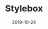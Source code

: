 ---
type: project
date: 2019-10-24
title: Stylebox
description: Handcrafted free to use collection of all my Mapbox designer map styles.
github: https://github.com/haxzie/stylebox
url: https://stylebox.netlify.com
tags:
    - Mapbox
    - React
    - Design
---
